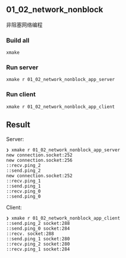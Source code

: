 
## 01_02_network_nonblock

非阻塞网络编程

### Build all

```shell
xmake
```

### Run server

```shell
xmake r 01_02_network_nonblock_app_server
```

### Run client

```shell
xmake r 01_02_network_nonblock_app_client
```

## Result

Server:

```shell
❯ xmake r 01_02_network_nonblock_app_server
new connection.socket:252
new connection.socket:256
::recv.ping_2
::send.ping_2
new connection.socket:252
::recv.ping_1
::send.ping_1
::recv.ping_0
::send.ping_0
```

Client:

```shell
❯ xmake r 01_02_network_nonblock_app_client
::send.ping_2 socket:288
::send.ping_0 socket:284
::recv. socket:288
::send.ping_1 socket:280
::recv.ping_2 socket:280
::recv.ping_1 socket:284
```
